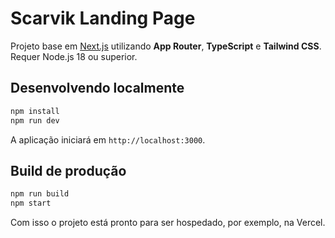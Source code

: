 # Scarvik Landing Page

Projeto base em [Next.js](https://nextjs.org/) utilizando **App Router**, **TypeScript** e **Tailwind CSS**. Requer Node.js 18 ou superior.

## Desenvolvendo localmente

```bash
npm install
npm run dev
```

A aplicação iniciará em `http://localhost:3000`.

## Build de produção

```bash
npm run build
npm start
```

Com isso o projeto está pronto para ser hospedado, por exemplo, na Vercel.
